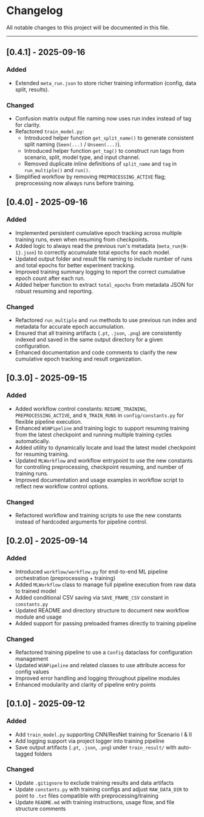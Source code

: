 # Changelog

All notable changes to this project will be documented in this file.

---
## [0.4.1] - 2025-09-16

### Added
- Extended `meta_run.json` to store richer training information (config, data split, results).

### Changed
- Confusion matrix output file naming now uses run index instead of tag for clarity.
- Refactored `train_model.py`:
  - Introduced helper function `get_split_name()` to generate consistent split naming (`Seen(...)` / `Unseen(...)`).
  - Introduced helper function `get_tag()` to construct run tags from scenario, split, model type, and input channel.
  - Removed duplicate inline definitions of `split_name` and `tag` in `run_multiple()` and `run()`.
- Simplified workflow by removing `PREPROCESSING_ACTIVE` flag; preprocessing now always runs before training.

## [0.4.0] - 2025-09-16

### Added
- Implemented persistent cumulative epoch tracking across multiple training runs, even when resuming from checkpoints.
- Added logic to always read the previous run's metadata (`meta_run{N-1}.json`) to correctly accumulate total epochs for each model.
- Updated output folder and result file naming to include number of runs and total epochs for better experiment tracking.
- Improved training summary logging to report the correct cumulative epoch count after each run.
- Added helper function to extract `total_epochs` from metadata JSON for robust resuming and reporting.

### Changed
- Refactored `run_multiple` and `run` methods to use previous run index and metadata for accurate epoch accumulation.
- Ensured that all training artifacts (`.pt`, `.json`, `.png`) are consistently indexed and saved in the same output directory for a given configuration.
- Enhanced documentation and code comments to clarify the new cumulative epoch tracking and result organization.

## [0.3.0] - 2025-09-15

### Added
- Added workflow control constants: `RESUME_TRAINING`, `PREPROCESSING_ACTIVE`, and `N_TRAIN_RUNS` in `config/constants.py` for flexible pipeline execution.
- Enhanced `WSNPipeline` and training logic to support resuming training from the latest checkpoint and running multiple training cycles automatically.
- Added utility to dynamically locate and load the latest model checkpoint for resuming training.
- Updated `MLWorkflow` and workflow entrypoint to use the new constants for controlling preprocessing, checkpoint resuming, and number of training runs.
- Improved documentation and usage examples in workflow script to reflect new workflow control options.

### Changed
- Refactored workflow and training scripts to use the new constants instead of hardcoded arguments for pipeline control.

## [0.2.0] - 2025-09-14

### Added
- Introduced `workflow/workflow.py` for end-to-end ML pipeline orchestration (preprocessing + training)
- Added `MLWorkflow` class to manage full pipeline execution from raw data to trained model
- Added conditional CSV saving via `SAVE_FRAME_CSV` constant in `constants.py`
- Updated README and directory structure to document new workflow module and usage
- Added support for passing preloaded frames directly to training pipeline

### Changed
- Refactored training pipeline to use a `Config` dataclass for configuration management
- Updated `WSNPipeline` and related classes to use attribute access for config values
- Improved error handling and logging throughout pipeline modules
- Enhanced modularity and clarity of pipeline entry points

## [0.1.0] - 2025-09-12

### Added
- Add `train_model.py` supporting CNN/ResNet training for Scenario I & II
- Add logging support via project logger into training pipeline
- Save output artifacts (`.pt`, `.json`, `.png`) under `train_result/` with auto-tagged folders

### Changed
- Update `.gitignore` to exclude training results and data artifacts
- Update `constants.py` with training configs and adjust `RAW_DATA_DIR` to point to `.txt` files compatible with preprocessing/training
- Update `README.md` with training instructions, usage flow, and file structure comments
